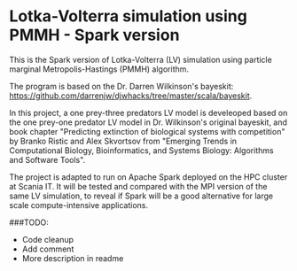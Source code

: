 # Lotka-Volterra simulation using PMMH - Spark version

This is the Spark version of Lotka-Volterra (LV) simulation using particle marginal Metropolis-Hastings (PMMH) algorithm.

The program is based on the Dr. Darren Wilkinson's bayeskit: https://github.com/darrenjw/djwhacks/tree/master/scala/bayeskit.

In this project, a one prey-three predators LV model is develeoped based on the one prey-one predator LV model in Dr. Wilkinson's original bayeskit, and book chapter "Predicting extinction of biological systems with competition" by Branko Ristic and Alex Skvortsov from "Emerging Trends in Computational Biology, Bioinformatics, and Systems Biology: Algorithms and Software Tools".

The project is adapted to run on Apache Spark deployed on the HPC cluster at Scania IT. It will be tested and compared with the MPI version of the same LV simulation, to reveal if Spark will be a good alternative for large scale compute-intensive applications.


###TODO:
* Code cleanup
* Add comment
* More description in readme
